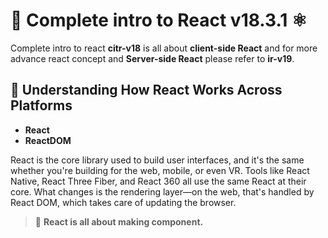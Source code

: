 # 🚀 Complete intro to React v18.3.1 ⚛️

Complete intro to react __citr-v18__ is all about **client-side React** and for more advance react concept and **Server-side React** please refer to __ir-v19__.

## 📌 Understanding How React Works Across Platforms

- __React__
- __ReactDOM__

React is the core library used to build user interfaces, and it's the same whether you're building for the web, mobile, or even VR. Tools like React Native, React Three Fiber, and React 360 all use the same React at their core. What changes is the rendering layer—on the web, that's handled by React DOM, which takes care of updating the browser.

> 🧩 __React is all about making component.__